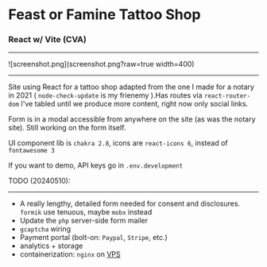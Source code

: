 # Feast or Famine Tattoo Shop

### React w/ Vite (CVA)

---

![screenshot.png](screenshot.png?raw=true width=400)

---

Site using React for a tattoo shop adapted from the one I made for a notary in 2021 ( `node-check-update` is my frienemy ).Has routes via `react-router-dom` I've tabled until we produce more content, right now only social links.

Form is in a modal accessible from anywhere on the site (as was the notary site). Still working on the form itself.

UI component lib is `chakra 2.8`, icons are `react-icons 6`, instead of `fontawesome 3`

If you want to demo, API keys go in `.env.development`

TODO (20240510):

---

- A really lengthy, detailed form needed for consent and disclosures. `formik` use tenuous, maybe `mobx` instead
- Update the `php` server-side form mailer
- `gcaptcha` wiring
- Payment portal (bolt-on: `Paypal`, `Stripe`, etc.)
- analytics + storage
- containerization: `nginx` on [VPS](https://www.hyperexpert.com/)
